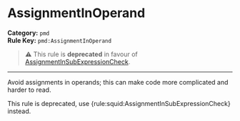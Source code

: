 
# AssignmentInOperand
**Category:** `pmd`<br/>
**Rule Key:** `pmd:AssignmentInOperand`<br/>
> :warning: This rule is **deprecated** in favour of [AssignmentInSubExpressionCheck](https://rules.sonarsource.com/java/RSPEC-ssignmentInSubExpressionCheck).

-----

Avoid assignments in operands; this can make code more complicated and harder to read.

<p>
  This rule is deprecated, use {rule:squid:AssignmentInSubExpressionCheck} instead.
</p>

